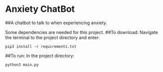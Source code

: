 # Anxiety ChatBot
##A chatbot to talk to when experiencing anxiety.

Some dependencies are needed for this project.
##To download: 
Navigate the terminal to the project directory and enter: 
```
pip3 install -r requirements.txt
```

##To run:
In the project directory:
```
python3 main.py
```
